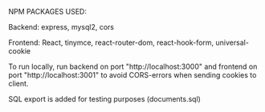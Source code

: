 NPM PACKAGES USED:

Backend: express, mysql2, cors

Frontend: React,
tinymce,
react-router-dom,
react-hook-form, universal-cookie

To run locally, run backend on port "http://localhost:3000" and frontend on port "http://localhost:3001" to avoid CORS-errors when sending cookies to client.

SQL export is added for testing purposes (documents.sql)
